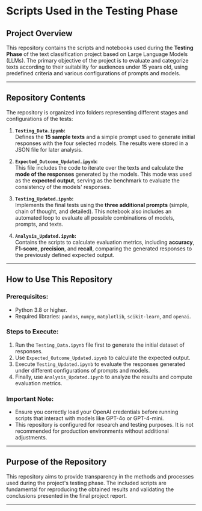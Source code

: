 # Scripts Used in the Testing Phase

## **Project Overview**  
This repository contains the scripts and notebooks used during the **Testing Phase** of the text classification project based on Large Language Models (LLMs). The primary objective of the project is to evaluate and categorize texts according to their suitability for audiences under 15 years old, using predefined criteria and various configurations of prompts and models.

---

## **Repository Contents**  
The repository is organized into folders representing different stages and configurations of the tests:

1. **`Testing_Data.ipynb`:**  
   Defines the **15 sample texts** and a simple prompt used to generate initial responses with the four selected models. The results were stored in a JSON file for later analysis.

2. **`Expected_Outcome_Updated.ipynb`:**  
   This file includes the code to iterate over the texts and calculate the **mode of the responses** generated by the models. This mode was used as the **expected output**, serving as the benchmark to evaluate the consistency of the models' responses.

3. **`Testing_Updated.ipynb`:**  
   Implements the final tests using the **three additional prompts** (simple, chain of thought, and detailed). This notebook also includes an automated loop to evaluate all possible combinations of models, prompts, and texts.

4. **`Analysis_Updated.ipynb`:**  
   Contains the scripts to calculate evaluation metrics, including **accuracy**, **F1-score**, **precision**, and **recall**, comparing the generated responses to the previously defined expected output.

---

## **How to Use This Repository**  
### **Prerequisites:**
- Python 3.8 or higher.
- Required libraries: `pandas`, `numpy`, `matplotlib`, `scikit-learn`, and `openai`.

### **Steps to Execute:**
1. Run the `Testing_Data.ipynb` file first to generate the initial dataset of responses.
2. Use `Expected_Outcome_Updated.ipynb` to calculate the expected output.
3. Execute `Testing_Updated.ipynb` to evaluate the responses generated under different configurations of prompts and models.
4. Finally, use `Analysis_Updated.ipynb` to analyze the results and compute evaluation metrics.

### **Important Note:**
- Ensure you correctly load your OpenAI credentials before running scripts that interact with models like GPT-4o or GPT-4-mini.
- This repository is configured for research and testing purposes. It is not recommended for production environments without additional adjustments.

---

## **Purpose of the Repository**  
This repository aims to provide transparency in the methods and processes used during the project's testing phase. The included scripts are fundamental for reproducing the obtained results and validating the conclusions presented in the final project report.

---
